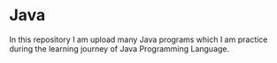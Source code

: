# Java

In this repository I am upload many Java programs which I am practice during the learning journey of Java Programming Language.
